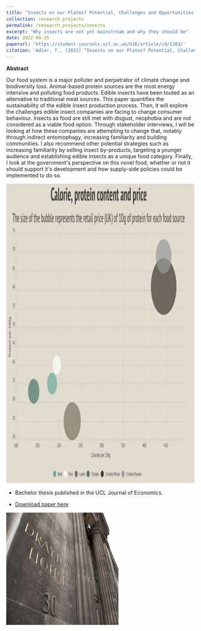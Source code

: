 ```yaml
---
title: "Insects on our Plates? Potential, Challenges and Opportunities in the Edible Insect Market 🐛"
collection: research_projects
permalink: /research_projects/insects
excerpt: "Why insects are not yet mainstream and why they should be"
date: 2022-08-25
paperurl: 'https://student-journals.ucl.ac.uk/UJE/article/id/1383/'
citation: 'Adler, T., (2022) “Insects on our Plates? Potential, Challenges and Opportunities in the Edible Insect Market”, UCL Journal of Economics 1(1), 93–110. doi: https://doi.org/10.14324/111.444.2755-0877.1383'
---
```

**Abstract**

Our food system is a major polluter and perpetrator of climate change and biodiversity loss. Animal-based protein sources are the most energy intensive and polluting food products. Edible insects have been touted as an alternative to traditional meat sources. This paper quantifies the sustainability of the edible insect production process. Then, it will explore the challenges edible insect companies are facing to change consumer behaviour. Insects as food are still met with disgust, neophobia and are not considered as a viable food option. Through stakeholder interviews, I will be looking at how these companies are attempting to change that, notably through indirect entomophagy, increasing familiarity and building communities. I also recommend other potential strategies such as increasing familiarity by selling insect by-products, targeting a younger audience and establishing edible insects as a unique food category. Finally, I look at the government's perspective on this novel food, whether or not it should support it's development and how supply-side policies could be implemented to do so.


<img src="/images/research_projects/insects.png" width="800" height="800" />


* Bachelor thesis published in the UCL Journal of Economics.


* [Download paper here](https://student-journals.ucl.ac.uk/UJE/article/id/1383/)


<img src="/images/research_projects/ucl_econ.png" width="300" height="300" />
